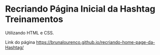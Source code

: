 # Recriando Página Inicial da Hashtag Treinamentos 

Utilizando HTML e CSS.

Link do página
https://brunalourenco.github.io/recriando-home-page-da-Hashtag/

